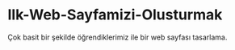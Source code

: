 # Ilk-Web-Sayfamizi-Olusturmak
Çok basit bir şekilde öğrendiklerimiz ile bir web sayfası tasarlama.
